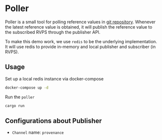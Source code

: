 # Poller

Poller is a small tool for polling reference values ​​in [git repository]().
Whenever the latest reference value is obtained, it will publish the reference value to the subscribed RVPS through the publisher API.


To make this demo work, we use `redis` to be the underlying implementation.
It will use redis to provide in-memory and local publisher and subscriber (in RVPS).

## Usage

Set up a local redis instance via docker-compose

```bash
docker-compose up -d
```

Run the `poller`

```bash
cargo run
```

## Configurations about Publisher

- `Channel` name: `provenance`
